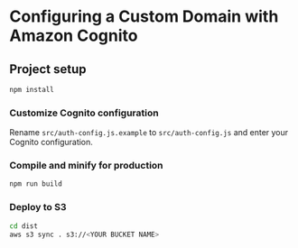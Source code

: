 # Configuring a Custom Domain with Amazon Cognito

## Project setup

```sh
npm install
```

### Customize Cognito configuration

Rename `src/auth-config.js.example` to `src/auth-config.js` and enter your Cognito configuration.

### Compile and minify for production

```sh
npm run build
```

### Deploy to S3

```sh
cd dist
aws s3 sync . s3://<YOUR BUCKET NAME>
```
